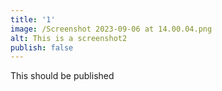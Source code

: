 ```yaml
---
title: '1'
image: /Screenshot 2023-09-06 at 14.00.04.png
alt: This is a screenshot2
publish: false
---
```



This should be published
